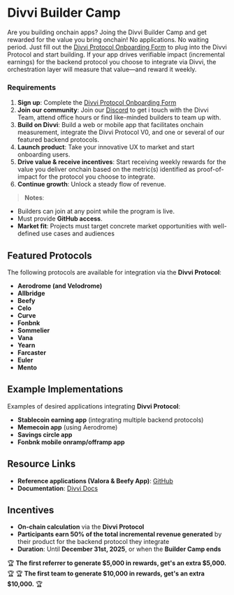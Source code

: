 # Divvi Builder Camp
Are you building onchain apps? Joing the Divvi Builder Camp and get rewarded for the value you bring onchain! No applications. No waiting period. Just fill out the [Divvi Protocol Onboarding Form](https://docs.google.com/forms/d/1mPrrd6VxcJezenu7_zALkNSCQ8JJTQHnWPURo_CrL6c/edit) to plug into the Divvi Protocol and start building. If your app drives verifiable impact (incremental earnings) for the backend protocol you choose to integrate via Divvi, the orchestration layer will measure that value—and reward it weekly.


### Requirements
1. **Sign up**: Complete the [Divvi Protocol Onboarding Form](https://docs.google.com/forms/d/1mPrrd6VxcJezenu7_zALkNSCQ8JJTQHnWPURo_CrL6c/edit)
2. **Join our community**: Join our [Discord](https://discord.com/invite/EaxZDhMuDn) to get i touch with the Divvi Team, attend office hours or find like-minded builders to team up with.
3. **Build on Divvi**: Build a web or mobile app that facilitates onchain measurement, integrate the Divvi Protocol V0, and one or several of our featured backend protocols.
3. **Launch product**: Take your innovative UX to market and start onboarding users.
4. **Drive value & receive incentives**: Start receiving weekly rewards for the value you deliver onchain based on the metric(s) identified as proof-of-impact for the protocol you choose to integrate.
5. **Continue growth**: Unlock a steady flow of revenue.

> **Notes**:
- Builders can join at any point while the program is live.
- Must provide **GitHub access**.
- **Market fit**: Projects must target concrete market opportunities with well-defined use cases and audiences


## Featured Protocols
The following protocols are available for integration via the **Divvi Protocol**:

- **Aerodrome (and Velodrome)**
- **Allbridge**
- **Beefy**
- **Celo**
- **Curve**
- **Fonbnk**
- **Sommelier**
- **Vana**
- **Yearn**
- **Farcaster**
- **Euler**
- **Mento**

## Example Implementations
Examples of desired applications integrating **Divvi Protocol**:

- **Stablecoin earning app** (integrating multiple backend protocols)
- **Memecoin app** (using Aerodrome)
- **Savings circle app**
- **Fonbnk mobile onramp/offramp app**

## Resource Links
- **Reference applications (Valora & Beefy App)**: [GitHub](https://github.com/Divvixyz)
- **Documentation**: [Divvi Docs](https://docs.Divvi.xyz/)

## Incentives
- **On-chain calculation** via the **Divvi Protocol**
- **Participants earn 50% of the total incremental revenue generated** by their product for the backend protocol they integrate
- **Duration**: Until **December 31st, 2025**, or when the **Builder Camp ends**

🏆 **The first referrer to generate $5,000 in rewards, get's an extra $5,000.** 🏆
🏆 **The first team to generate $10,000 in rewards, get's an extra $10,000.** 🏆
